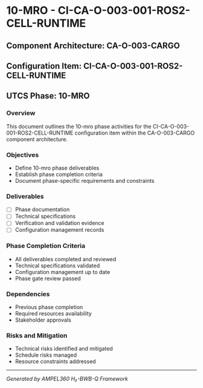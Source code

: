 # 10-MRO - CI-CA-O-003-001-ROS2-CELL-RUNTIME

## Component Architecture: CA-O-003-CARGO
## Configuration Item: CI-CA-O-003-001-ROS2-CELL-RUNTIME
## UTCS Phase: 10-MRO

### Overview
This document outlines the 10-mro phase activities for the CI-CA-O-003-001-ROS2-CELL-RUNTIME configuration item within the CA-O-003-CARGO component architecture.

### Objectives
- Define 10-mro phase deliverables
- Establish phase completion criteria
- Document phase-specific requirements and constraints

### Deliverables
- [ ] Phase documentation
- [ ] Technical specifications
- [ ] Verification and validation evidence
- [ ] Configuration management records

### Phase Completion Criteria
- All deliverables completed and reviewed
- Technical specifications validated
- Configuration management up to date
- Phase gate review passed

### Dependencies
- Previous phase completion
- Required resources availability
- Stakeholder approvals

### Risks and Mitigation
- Technical risks identified and mitigated
- Schedule risks managed
- Resource constraints addressed

---
*Generated by AMPEL360 H₂-BWB-Q Framework*
